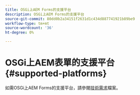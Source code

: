 ```yaml
---
title: OSGi上AEM Forms的支援平台
description: OSGi上AEM Forms的支援平台
source-git-commit: 80dd0b2a34151f2631d1c434d887741921b89be9
workflow-type: tm+mt
source-wordcount: '36'
ht-degree: 0%

---
```



# OSGi上AEM表單的支援平台 {#supported-platforms}

如需OSGi上AEM Forms的支援平台，請參閱[技術需求](/help/sites-deploying/technical-requirements.md)檔案。
